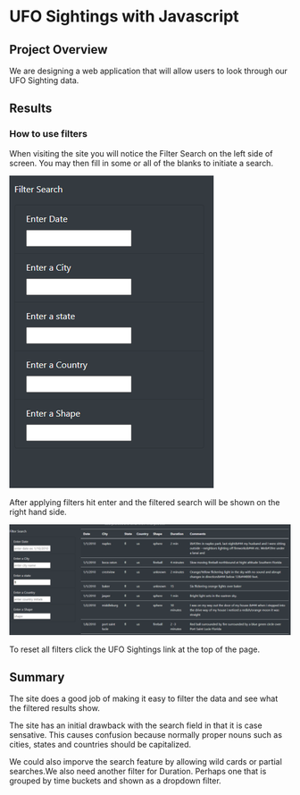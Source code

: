 # UFO Sightings with Javascript
## Project Overview

We are designing a web application that will allow users to look through our UFO Sighting data.

## Results

### How to use filters
When visiting the site you will notice the Filter Search on the left side of screen. You may then fill in some or all of the blanks to initiate a search.

![Blankfilters](https://github.com/marveld21/UFO-Sightings-with-Javascript/blob/main/images/Blankfilters.PNG)

After applying filters hit enter and the filtered search will be shown on the right hand side.

![filteredsearch](https://github.com/marveld21/UFO-Sightings-with-Javascript/blob/main/images/filteredsearch.PNG)

To reset all filters click the UFO Sightings link at the top of the page.

## Summary
The site does a good job of making it easy to filter the data and see what the filtered results show.

The site has an initial drawback with the search field in that it is case sensative. This causes confusion because normally proper nouns such as cities, states and countries should be capitalized.

We could also imporve the search feature by allowing wild cards or partial searches.We also need another filter for Duration. Perhaps one that is grouped by time buckets and shown as a dropdown filter.
